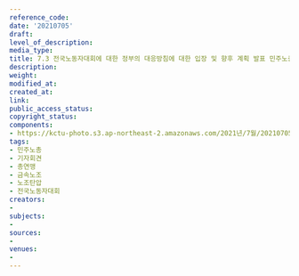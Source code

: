 ```yaml
---
reference_code: 
date: '20210705'
draft: 
level_of_description: 
media_type: 
title: 7.3 전국노동자대회에 대한 정부의 대응방침에 대한 입장 및 향후 계획 발표 민주노총 기자회견
description: 
weight: 
modified_at: 
created_at: 
link: 
public_access_status: 
copyright_status: 
components:
- https://kctu-photo.s3.ap-northeast-2.amazonaws.com/2021년/7월/20210705-7.3+전국노동자대회에+대한+정부의+대응방침에+대한+입장+및+향후+계획+발표+민주노총+기자회견_민주노총_기자회견_총연맹_금속노조_노조탄압_전국노동자대회/_5D40068.jpg
tags:
- 민주노총
- 기자회견
- 총연맹
- 금속노조
- 노조탄압
- 전국노동자대회
creators:
- 
subjects:
- 
sources:
- 
venues:
- 
---
```

